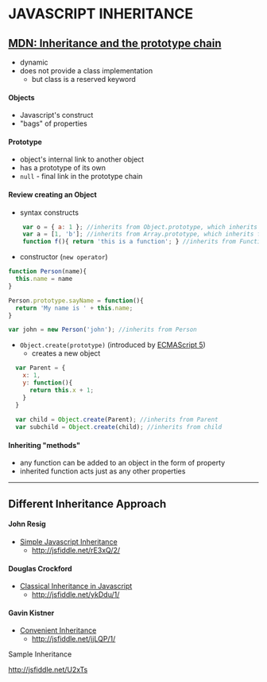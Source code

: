 # JAVASCRIPT INHERITANCE #


## [MDN: Inheritance and the prototype chain](https://developer.mozilla.org/en-US/docs/Web/JavaScript/Guide/Inheritance_and_the_prototype_chain) ##
* dynamic
* does not provide a class implementation
  * but class is a reserved keyword


#### Objects ####
* Javascript's construct
* "bags" of properties


#### Prototype ####
* object's internal link to another object
* has a prototype of its own
* ``null`` - final link in the prototype chain


#### Review creating an Object ####

* syntax constructs

```js
    var o = { a: 1 }; //inherits from Object.prototype, which inherits from null
    var a = [1, 'b']; //inherits from Array.prototype, which inherits from Object.prototype
    function f(){ return 'this is a function'; } //inherits from Function.prototype, which inherits from Object.prototype?
```


* constructor (``new operator``)

```js
function Person(name){
  this.name = name
}

Person.prototype.sayName = function(){
  return 'My name is ' + this.name;
}

var john = new Person('john'); //inherits from Person
```


* ``Object.create(prototype)`` (introduced by [ECMAScript 5](https://en.wikipedia.org/wiki/ECMAScript))
  * creates a new object

```js
  var Parent = {
    x: 1,
    y: function(){
      return this.x + 1;
    }
  }
  
  var child = Object.create(Parent); //inherits from Parent
  var subchild = Object.create(child); //inherits from child
```


#### Inheriting "methods" ####
* any function can be added to an object in the form of property
* inherited function acts just as any other properties

---


## Different Inheritance Approach ##

#### John Resig ####
    
* [Simple Javascript Inheritance](http://ejohn.org/blog/simple-javascript-inheritance)
  * http://jsfiddle.net/rE3xQ/2/


#### Douglas Crockford ####
* [Classical Inheritance in Javascript](http://www.crockford.com/javascript/inheritance.html)
  * http://jsfiddle.net/ykDdu/1/


#### Gavin Kistner ####
* [Convenient Inheritance](http://phrogz.net/js/classes/OOPinJS2.html)
  * http://jsfiddle.net/jjLQP/1/


Sample Inheritance

http://jsfiddle.net/U2xTs
